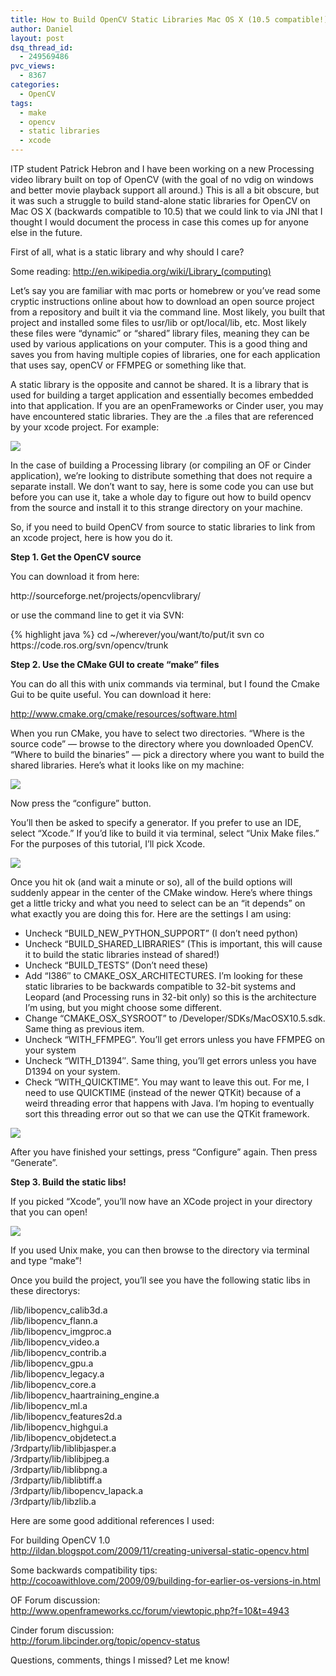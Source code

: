 ```yaml
---
title: How to Build OpenCV Static Libraries Mac OS X (10.5 compatible!)
author: Daniel
layout: post
dsq_thread_id:
  - 249569486
pvc_views:
  - 8367
categories:
  - OpenCV
tags:
  - make
  - opencv
  - static libraries
  - xcode
---
```

<p>ITP student Patrick Hebron and I have been working on a new Processing video library built on top of OpenCV (with the goal of no vdig on windows and better movie playback support all around.)  This is all a bit obscure, but it was such a struggle to build stand-alone static libraries for OpenCV on Mac OS X (backwards compatible to 10.5) that we could link to via JNI that I thought I would document the process in case this comes up for anyone else in the future.</p>
<p>First of all, what is a static library and why should I care?</p>
<p>Some reading: <a href="http://en.wikipedia.org/wiki/Library_(computing)">http://en.wikipedia.org/wiki/Library_(computing)</a></p>
<p>Let&#8217;s say you are familiar with mac ports or homebrew or you&#8217;ve read some cryptic instructions online about how to download an open source project from a repository and built it via the command line.  Most likely, you built that project and installed some files to usr/lib or opt/local/lib, etc.  Most likely these files were &#8220;dynamic&#8221; or &#8220;shared&#8221; library files, meaning they can be used by various applications on your computer.  This is a good thing and saves you from having multiple copies of libraries, one for each application that uses say, openCV or FFMPEG or something like that.</p>
<p>A static library is the opposite and cannot be shared. It is a library that is used for building a target application and essentially becomes embedded into that application.  If you are an openFrameworks or Cinder user, you may have encountered static libraries. They are the .a files that are referenced by your xcode project.  For example:</p>
<p><img src="http://www.shiffman.net/images/opencv/dota.png"/></p>
<p>In the case of building a Processing library (or compiling an OF or Cinder application), we&#8217;re looking to distribute something that does not require a separate install.  We don&#8217;t want to say, here is some code you can use but before you can use it, take a whole day to figure out how to build opencv from the source and install it to this strange directory on your machine.  </p>
<p>So, if you need to build OpenCV from source to static libraries to link from an xcode project, here is how you do it.</p>
<p><b>Step 1. Get the OpenCV source</b></p>
<p>You can download it from here:</p>
<p>http://sourceforge.net/projects/opencvlibrary/</p>
<p>or use the command line to get it via SVN:</p>
{% highlight java %}
cd ~/wherever/you/want/to/put/it
svn co https://code.ros.org/svn/opencv/trunk
</pre>
<p><b>Step 2. Use the CMake GUI to create &#8220;make&#8221; files</b></p>
<p>You can do all this with unix commands via terminal, but I found the Cmake Gui to be quite useful.  You can download it here:</p>
<p><a href="http://www.cmake.org/cmake/resources/software.html">http://www.cmake.org/cmake/resources/software.html</a></p>
<p>When you run CMake, you have to select two directories.  &#8220;Where is the source code&#8221; &#8212; browse to the directory where you downloaded OpenCV.  &#8220;Where to build the binaries&#8221; &#8212; pick a directory where you want to build the shared libraries.  Here&#8217;s what it looks like on my machine:</p>
<p><img src="http://www.shiffman.net/images/opencv/cmake1.png"/></p>
<p>Now press the &#8220;configure&#8221; button.</p>
<p>You&#8217;ll then be asked to specify a generator.  If you prefer to use an IDE, select &#8220;Xcode.&#8221;  If you&#8217;d like to build it via terminal, select &#8220;Unix Make files.&#8221;  For the purposes of this tutorial, I&#8217;ll pick Xcode.</p>
<p><img src="http://www.shiffman.net/images/opencv/cmake2.png"/></p>
<p>Once you hit ok (and wait a minute or so), all of the build options will suddenly appear in the center of the CMake window.  Here&#8217;s where things get a little tricky and what you need to select can be an &#8220;it depends&#8221; on what exactly you are doing this for.  Here are the settings I am using:</p>
<ul>
<li>Uncheck &#8220;BUILD_NEW_PYTHON_SUPPORT&#8221; (I don&#8217;t need python)</li>
<li>Uncheck &#8220;BUILD_SHARED_LIBRARIES&#8221; (This is important, this will cause it to build the static libraries instead of shared!)</li>
<li>Uncheck &#8220;BUILD_TESTS&#8221; (Don&#8217;t need these)</li>
<li>Add &#8220;I386&#8243; to CMAKE_OSX_ARCHITECTURES.  I&#8217;m looking for these static libraries to be backwards compatible to 32-bit systems and Leopard (and Processing runs in 32-bit only) so this is the architecture I&#8217;m using, but you might choose some different.</li>
<li>Change &#8220;CMAKE_OSX_SYSROOT&#8221; to /Developer/SDKs/MacOSX10.5.sdk.  Same thing as previous item.</li>
<li>Uncheck &#8220;WITH_FFMPEG&#8221;.  You&#8217;ll get errors unless you have FFMPEG on your system</li>
<li>Uncheck &#8220;WITH_D1394&#8243;.  Same thing, you&#8217;ll get errors unless you have D1394 on your system.</li>
<li>Check &#8220;WITH_QUICKTIME&#8221;.  You may want to leave this out.  For me, I need to use QUICKTIME (instead of the newer QTKit) because of a weird threading error that happens with Java.  I&#8217;m hoping to eventually sort this threading error out so that we can use the QTKit framework.</li>
</ul>
<p><img src="http://www.shiffman.net/images/opencv/cmake3.png"/></p>
<p>After you have finished your settings, press &#8220;Configure&#8221; again.  Then press &#8220;Generate&#8221;.</p>
<p><b>Step 3. Build the static libs!</b></p>
<p>If you picked &#8220;Xcode&#8221;, you&#8217;ll now have an XCode project in your directory that you can open!</p>
<p><img src="http://www.shiffman.net/images/opencv/finder.png"/></p>
<p>If you used Unix make, you can then browse to the directory via terminal and type &#8220;make&#8221;!</p>
<p>Once you build the project, you&#8217;ll see you have the following static libs in these directorys:</p>
<p>/lib/libopencv_calib3d.a<br />
/lib/libopencv_flann.a<br />
/lib/libopencv_imgproc.a<br />
/lib/libopencv_video.a<br />
/lib/libopencv_contrib.a<br />
/lib/libopencv_gpu.a<br />
/lib/libopencv_legacy.a<br />
/lib/libopencv_core.a<br />
/lib/libopencv_haartraining_engine.a<br />
/lib/libopencv_ml.a<br />
/lib/libopencv_features2d.a<br />
/lib/libopencv_highgui.a<br />
/lib/libopencv_objdetect.a<br />
/3rdparty/lib/liblibjasper.a<br />
/3rdparty/lib/liblibjpeg.a<br />
/3rdparty/lib/liblibpng.a<br />
/3rdparty/lib/liblibtiff.a<br />
/3rdparty/lib/libopencv_lapack.a<br />
/3rdparty/lib/libzlib.a</p>
<p>Here are some good additional references I used:</p>
<p>For building OpenCV 1.0<br />
<a href="http://ildan.blogspot.com/2009/11/creating-universal-static-opencv.html">http://ildan.blogspot.com/2009/11/creating-universal-static-opencv.html</a></p>
<p>Some backwards compatibility tips:<br />
<a href="http://cocoawithlove.com/2009/09/building-for-earlier-os-versions-in.html">http://cocoawithlove.com/2009/09/building-for-earlier-os-versions-in.html</a></p>
<p>OF Forum discussion:<br />
<a href="http://www.openframeworks.cc/forum/viewtopic.php?f=10&#038;t=4943">http://www.openframeworks.cc/forum/viewtopic.php?f=10&#038;t=4943</a></p>
<p>Cinder forum discussion:<br />
<a href="http://forum.libcinder.org/topic/opencv-status">http://forum.libcinder.org/topic/opencv-status</a></p>
<p>Questions, comments, things I missed?  Let me know!</p>
